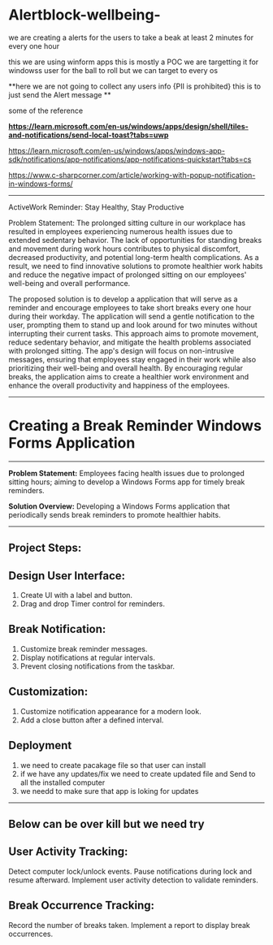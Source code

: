 # Alertblock-wellbeing-
we are creating a alerts  for the users to take a beak at least 2 minutes for every one hour 

 this we are using winform apps 
this is mostly a POC 
we are targetting it for windowss user for the ball to roll 
but we can target to every os 

**here we are not going to collect any users info {PII is prohibited}
this is to just send the Alert message **


some of the reference

**https://learn.microsoft.com/en-us/windows/apps/design/shell/tiles-and-notifications/send-local-toast?tabs=uwp**

https://learn.microsoft.com/en-us/windows/apps/windows-app-sdk/notifications/app-notifications/app-notifications-quickstart?tabs=cs

https://www.c-sharpcorner.com/article/working-with-popup-notification-in-windows-forms/

___


ActiveWork Reminder: Stay Healthy, Stay Productive

Problem Statement: 
The prolonged sitting culture in our workplace has resulted in employees experiencing numerous health issues due to extended sedentary behavior. 
The lack of opportunities for standing breaks and movement during work hours contributes to physical discomfort, decreased productivity, and potential long-term health complications. 
As a result, we need to find innovative solutions to promote healthier work habits and reduce the negative impact of prolonged sitting on our employees' well-being and overall performance.



The proposed solution is to develop a application that will serve as a reminder and encourage employees to take short breaks every one hour during their workday. 
The application will send a gentle notification to the user, prompting them to stand up and look around for two minutes without interrupting their current tasks. 
This approach aims to promote movement, reduce sedentary behavior, and mitigate the health problems associated with prolonged sitting. The app's design will focus on non-intrusive messages, 
ensuring that employees stay engaged in their work while also prioritizing their well-being and overall health. By encouraging regular breaks, 
the application aims to create a healthier work environment and enhance the overall productivity and happiness of the employees.

___


 # Creating a Break Reminder Windows Forms Application


***
**Problem Statement:**
Employees facing health issues due to prolonged sitting hours; aiming to develop a Windows Forms app for timely break reminders.

**Solution Overview:**
Developing a Windows Forms application that periodically sends break reminders to promote healthier habits.
***


## Project Steps:

## Design User Interface:

1. Create UI with a label and button.
1. Drag and drop Timer control for reminders.

## Break Notification:

1. Customize break reminder messages.
1. Display notifications at regular intervals.
1. Prevent closing notifications from the taskbar.

## Customization:

1. Customize notification appearance for a modern look.
1. Add a close button after a defined interval.

## Deployment 

1. we need to create pacakage file so that user can install  
1. if we have any updates/fix we need to create updated file and Send to all the installed computer
1. we needd to make sure that app is loking for updates 

---
Below can be over kill but we need try 
---

## User Activity Tracking:

Detect computer lock/unlock events.
Pause notifications during lock and resume afterward.
Implement user activity detection to validate reminders.
## Break Occurrence Tracking:

Record the number of breaks taken.
Implement a report to display break occurrences.
